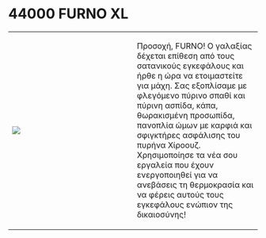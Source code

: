 # 44000 FURNO XL

<table width="100%">
<tr>
<td width="50%">
<img src="https://www.lego.com/cdn/product-assets/product.img.pri/44000_prod.jpg">
</td>
<td>
<p>Προσοχή, FURNO! Ο γαλαξίας δέχεται επίθεση από τους σατανικούς εγκεφάλους και ήρθε η ώρα να ετοιμαστείτε για μάχη. Σας εξοπλίσαμε με φλεγόμενο πύρινο σπαθί και πύρινη ασπίδα, κάπα, θωρακισμένη προσωπίδα, πανοπλία ώμων με καρφιά και σφιγκτήρες ασφάλισης του πυρήνα Χίροουζ. Χρησιμοποίησε τα νέα σου εργαλεία που έχουν ενεργοποιηθεί για να ανεβάσεις τη θερμοκρασία και να φέρεις αυτούς τους εγκεφάλους ενώπιον της δικαιοσύνης!</p>
</td>
</tr>
</table>